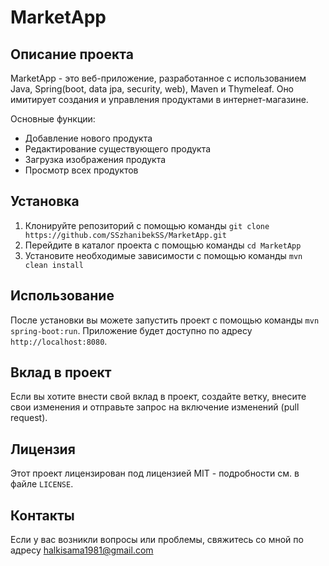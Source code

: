 # MarketApp

## Описание проекта

MarketApp - это веб-приложение, разработанное с использованием Java, Spring(boot, data jpa, security, web), Maven и Thymeleaf. Оно имитирует создания и управления продуктами в интернет-магазине.

Основные функции:

- Добавление нового продукта
- Редактирование существующего продукта
- Загрузка изображения продукта
- Просмотр всех продуктов

## Установка

1. Клонируйте репозиторий с помощью команды `git clone https://github.com/SSzhanibekSS/MarketApp.git`
2. Перейдите в каталог проекта с помощью команды `cd MarketApp`
3. Установите необходимые зависимости с помощью команды `mvn clean install`

## Использование

После установки вы можете запустить проект с помощью команды `mvn spring-boot:run`. Приложение будет доступно по адресу `http://localhost:8080`.

## Вклад в проект

Если вы хотите внести свой вклад в проект, создайте ветку, внесите свои изменения и отправьте запрос на включение изменений (pull request).

## Лицензия

Этот проект лицензирован под лицензией MIT - подробности см. в файле `LICENSE`.

## Контакты

Если у вас возникли вопросы или проблемы, свяжитесь со мной по адресу halkisama1981@gmail.com